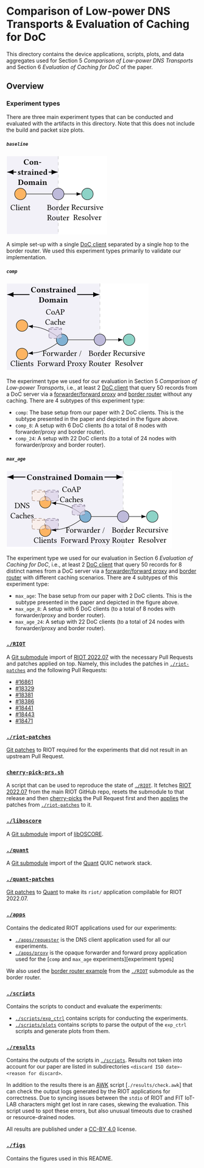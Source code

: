 # Comparison of Low-power DNS Transports & Evaluation of Caching for DoC
This directory contains the device applications, scripts, plots, and data aggregates used for
Section 5 _Comparison of Low-power DNS Transports_ and Section 6 _Evaluation of Caching for DoC_ of
the paper.



## Overview

### Experiment types

There are three main experiment types that can be conducted and evaluated with the artifacts in this
directory. Note that this does not include the build and packet size plots.


##### `baseline`

![The `baseline` setup.](figs/setup-baseline.svg)

A simple set-up with a single [DoC client] separated by a single hop to the border router. We used
this experiment types primarily to validate our implementation.

##### `comp`

![The `comp` setup.](figs/setup-comp.svg)

The experiment type we used for our evaluation in Section 5 _Comparison of Low-power Transports_,
i.e., at least 2 [DoC client] that query 50 records from a DoC server via a [forwarder/forward
proxy] and [border router] without any caching. There are 4 subtypes of this experiment type:

- `comp`: The base setup from our paper with 2 DoC clients. This is the subtype presented in the
  paper and depicted in the figure above.
- `comp_8`: A setup with 6 DoC clients (to a total of 8 nodes with forwarder/proxy and border
  router).
- `comp_24`: A setup with 22 DoC clients (to a total of 24 nodes with forwarder/proxy and border
  router).

##### `max_age`

![The `max_age` setup.](figs/setup-max_age.svg)

The experiment type we used for our evaluation in Section 6 _Evaluation of Caching for DoC_, i.e.,
at least 2 [DoC client] that query 50 records for 8 distinct names from a DoC server via a
[forwarder/forward proxy] and [border router] with different caching scenarios. There are 4 subtypes
of this experiment type:

- `max_age`: The base setup from our paper with 2 DoC clients. This is the subtype presented in the
  paper and depicted in the figure above.
- `max_age_8`: A setup with 6 DoC clients (to a total of 8 nodes with forwarder/proxy and border
   router).
- `max_age_24`: A setup with 22 DoC clients (to a total of 24 nodes with forwarder/proxy and
   border router).

### [`./RIOT`](./RIOT)
A [Git submodule] import of [RIOT 2022.07] with the necessary Pull Requests and patches applied on
top. Namely, this includes the patches in [`./riot-patches`](./riot-patches) and the following Pull
Requests:

- [#16861](https://github.com/RIOT-OS/RIOT/pull/16861)
- [#18329](https://github.com/RIOT-OS/RIOT/pull/18329)
- [#18381](https://github.com/RIOT-OS/RIOT/pull/18381)
- [#18386](https://github.com/RIOT-OS/RIOT/pull/18386)
- [#18441](https://github.com/RIOT-OS/RIOT/pull/18441)
- [#18443](https://github.com/RIOT-OS/RIOT/pull/18443)
- [#18471](https://github.com/RIOT-OS/RIOT/pull/18471)

### [`./riot-patches`](./riot-patches)
[Git patches] to RIOT required for the experiments that did not result in an upstream Pull Request.

### [`cherry-pick-prs.sh`](./cherry-pick-prs.sh)
A script that can be used to reproduce the state of [`./RIOT`](./RIOT). It fetches [RIOT 2022.07]
from the main RIOT GitHub repo, resets the submodule to that release and then [cherry-picks][git
cherry-pick] the Pull Request first and then [applies][git am] the patches from
[`./riot-patches`](./riot-patches) to it.

### [`./liboscore`](./liboscore)
A [Git submodule] import of [libOSCORE].

### [`./quant`](./quant)
A [Git submodule] import of the [Quant] QUIC network stack.

### [`./quant-patches`](./quant-patches)
[Git patches] to [Quant] to make its `riot/` application compilable for RIOT 2022.07.

### [`./apps`](./apps)
Contains the dedicated RIOT applications used for our experiments:

- [`./apps/requester`](./apps/requester) is the DNS client application used for all our experiments.
- [`./apps/proxy`](./apps/proxy) is the opaque forwarder and forward proxy application used for the
  [`comp` and `max_age` experiments][experiment types]

We also used the [border router example][border router] from the [`./RIOT`](./RIOT) submodule as the
border router.

### [`./scripts`](./scripts)
Contains the scripts to conduct and evaluate the experiments:

- [`./scripts/exp_ctrl`](./scripts/exp_ctrl) contains scripts for conducting the experiments.
- [`./scripts/plots`](./scripts/plots) contains scripts to parse the output of the `exp_ctrl`
  scripts and generate plots from them.

### [`./results`](./results)
Contains the outputs of the scripts in [`./scripts`](./scripts). Results not taken into account for
our paper are listed in subdirectories `<discard ISO date>-<reason for discard>`.

In addition to the results there is an [AWK] script [`./results/check.awk`] that can check the
output logs generated by the RIOT applications for correctness. Due to syncing issues between the
`stdio` of RIOT and FIT IoT-LAB characters might get lost in rare cases, skewing the evaluation.
This script used to spot these errors, but also unusual timeouts due to crashed or resource-drained
nodes.

All results are published under a [CC-BY 4.0](./results/LICENSE) license.

### [`./figs`](./figs)
Contains the figures used in this README.

[DoC client]: ./apps/requester
[forwarder/forward proxy]: ./apps/proxy
[border router]: https://github.com/RIOT-OS/RIOT/tree/2022.07/examples/gnrc_border_router
[Git submodule]: https://git-scm.com/book/en/v2/Git-Tools-Submodules
[RIOT 2022.07]: https://github.com/RIOT-OS/RIOT/releases/tag/2022.07
[Git patches]: https://git-scm.com/docs/git-format-patch
[git cherry-pick]: https://git-scm.com/docs/git-cherry-pick
[git am]: https://git-scm.com/docs/git-am
[libOSCORE]: https://oscore.gitlab.io/liboscore/
[Quant]: https://github.com/NTAP/quant
[AWK]: https://pubs.opengroup.org/onlinepubs/9699919799/utilities/awk.html
